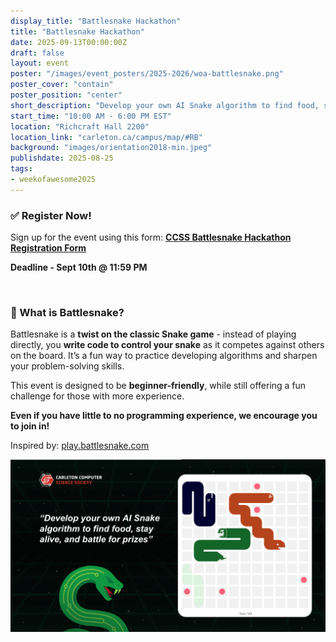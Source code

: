 ```yaml
---
display_title: "Battlesnake Hackathon"
title: "Battlesnake Hackathon"
date: 2025-09-13T00:00:00Z
draft: false
layout: event
poster: "/images/event_posters/2025-2026/woa-battlesnake.png"
poster_cover: "contain"
poster_position: "center"
short_description: "Develop your own AI Snake algorithm to find food, stay alive, and battle for prizes!"
start_time: "10:00 AM - 6:00 PM EST"
location: "Richcraft Hall 2200"
location_link: "carleton.ca/campus/map/#RB"
background: "images/orientation2018-min.jpeg"
publishdate: 2025-08-25
tags:
- weekofawesome2025
---
```

### ✅ Register Now!
Sign up for the event using this form: **[CCSS Battlesnake Hackathon Registration Form](https://forms.gle/49fBBy1UF1jmYxWb9)**

**Deadline - Sept 10th @ 11:59 PM**

<br/>

### 🐍 What is Battlesnake? 
Battlesnake is a **twist on the classic Snake game** - instead of playing directly, you **write code to control your snake** as it competes against others on the board. It’s a fun way to practice developing algorithms and sharpen your problem-solving skills. 

This event is designed to be **beginner-friendly**, while still offering a fun challenge for those with more experience. 

**Even if you have little to no programming experience, we encourage you to join in!**

Inspired by: [play.battlesnake.com](https://play.battlesnake.com/)

![img](/images/battlesnake-board.png)



